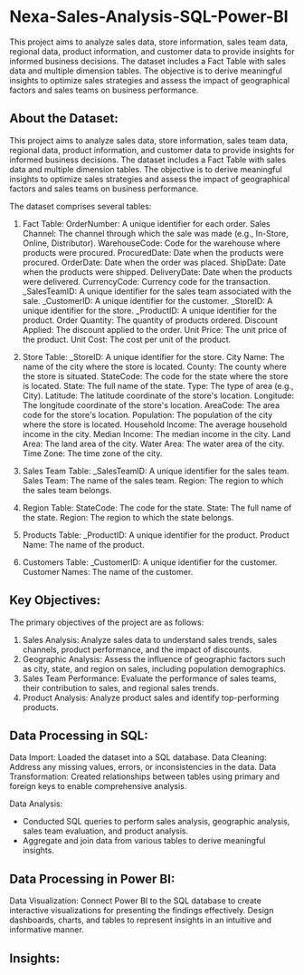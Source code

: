 # Nexa-Sales-Analysis-SQL-Power-BI

This project aims to analyze sales data, store information, sales team data, regional data, product information, and customer data to provide insights for informed business decisions. The dataset includes a Fact Table with sales data and multiple dimension tables. The objective is to derive meaningful insights to optimize sales strategies and assess the impact of geographical factors and sales teams on business performance.

## About the Dataset:

This project aims to analyze sales data, store information, sales team data, regional data, product information, and customer data to provide insights for informed business decisions. The dataset includes a Fact Table with sales data and multiple dimension tables. The objective is to derive meaningful insights to optimize sales strategies and assess the impact of geographical factors and sales teams on business performance.

The dataset comprises several tables:

1. Fact Table:
OrderNumber: A unique identifier for each order.
Sales Channel: The channel through which the sale was made (e.g., In-Store, Online, Distributor).
WarehouseCode: Code for the warehouse where products were procured.
ProcuredDate: Date when the products were procured.
OrderDate: Date when the order was placed.
ShipDate: Date when the products were shipped.
DeliveryDate: Date when the products were delivered.
CurrencyCode: Currency code for the transaction.
_SalesTeamID: A unique identifier for the sales team associated with the sale.
_CustomerID: A unique identifier for the customer.
_StoreID: A unique identifier for the store.
_ProductID: A unique identifier for the product.
Order Quantity: The quantity of products ordered.
Discount Applied: The discount applied to the order.
Unit Price: The unit price of the product.
Unit Cost: The cost per unit of the product.

2. Store Table:
_StoreID: A unique identifier for the store.
City Name: The name of the city where the store is located.
County: The county where the store is situated.
StateCode: The code for the state where the store is located.
State: The full name of the state.
Type: The type of area (e.g., City).
Latitude: The latitude coordinate of the store's location.
Longitude: The longitude coordinate of the store's location.
AreaCode: The area code for the store's location.
Population: The population of the city where the store is located.
Household Income: The average household income in the city.
Median Income: The median income in the city.
Land Area: The land area of the city.
Water Area: The water area of the city.
Time Zone: The time zone of the city.

3. Sales Team Table:
_SalesTeamID: A unique identifier for the sales team.
Sales Team: The name of the sales team.
Region: The region to which the sales team belongs.

4. Region Table:
StateCode: The code for the state.
State: The full name of the state.
Region: The region to which the state belongs.

5. Products Table:
_ProductID: A unique identifier for the product.
Product Name: The name of the product.

6. Customers Table:
_CustomerID: A unique identifier for the customer.
Customer Names: The name of the customer.

## Key Objectives:

The primary objectives of the project are as follows:
1. Sales Analysis: Analyze sales data to understand sales trends, sales channels, product performance, and the impact of discounts.
2. Geographic Analysis: Assess the influence of geographic factors such as city, state, and region on sales, including population demographics.
3. Sales Team Performance: Evaluate the performance of sales teams, their contribution to sales, and regional sales trends.
4. Product Analysis: Analyze product sales and identify top-performing products.

## Data Processing in SQL:

Data Import: Loaded the dataset into a SQL database.
Data Cleaning: Address any missing values, errors, or inconsistencies in the data.
Data Transformation: Created relationships between tables using primary and foreign keys to enable comprehensive analysis.

Data Analysis:
* Conducted SQL queries to perform sales analysis, geographic analysis, sales team evaluation, and product analysis.
* Aggregate and join data from various tables to derive meaningful insights.

## Data Processing in Power BI:
Data Visualization: Connect Power BI to the SQL database to create interactive visualizations for presenting the findings effectively.
Design dashboards, charts, and tables to represent insights in an intuitive and informative manner.

## Insights:
